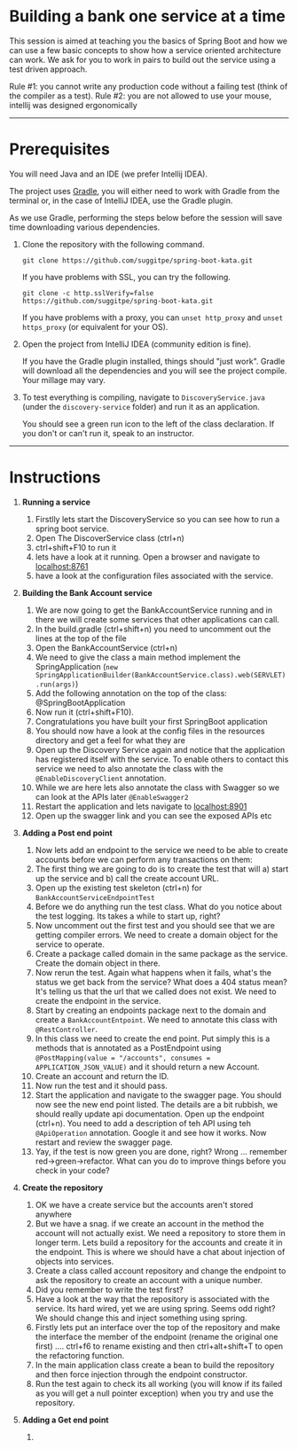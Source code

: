 # Building a bank one service at a time
This session is aimed at teaching you the basics of Spring Boot and how we can use a few basic concepts to show how a service oriented architecture can work.  We ask for you to work in pairs to build out the service using a test driven approach.

Rule #1: you cannot write any production code without a failing test (think of the compiler as a test).
Rule #2: you are not allowed to use your mouse, intellij was designed ergonomically

----
# Prerequisites

You will need Java and an IDE (we prefer Intellij IDEA). 

The project uses [Gradle](https://gradle.org/), you will either need to work with Gradle from the terminal or, in the case of IntelliJ IDEA, use the Gradle plugin. 

As we use Gradle, performing the steps below before the session will save time downloading various dependencies.


1. Clone the repository with the following command.

   `git clone https://github.com/suggitpe/spring-boot-kata.git`
  
   If you have problems with SSL, you can try the following.
   
   `git clone -c http.sslVerify=false https://github.com/suggitpe/spring-boot-kata.git`
   
   If you have problems with a proxy, you can `unset http_proxy` and `unset https_proxy` (or equivalent for your OS).

1. Open the project from IntelliJ IDEA (community edition is fine). 

   If you have the Gradle plugin installed, things should "just work". Gradle will download all the dependencies and you will see the project compile. Your millage may vary.

1. To test everything is compiling, navigate to `DiscoveryService.java` (under the `discovery-service` folder) and run it as an application.

   You should see a green run icon to the left of the class declaration. If you don't or can't run it, speak to an instructor.

----
# Instructions
1. **Running a service**

    1. Firstlly lets start the DiscoveryService so you can see how to run a spring boot service.
    1. Open The DiscoverService class (ctrl+n)
    1. ctrl+shift+F10 to run it
    1. lets have a look at it running.  Open a browser and navigate to [localhost:8761](http://localhost:8761)
    1. have a look at the configuration files associated with the service.
    
1. **Building the Bank Account service**

    1. We are now going to get the BankAccountService running and in there we will create some services that other applications can call.
    1. In the build.gradle (ctrl+shift+n) you need to uncomment out the lines at the top of the file
    1. Open the BankAccountService (ctrl+n)
    1. We need to give the class a main method implement the SpringApplication (`new SpringApplicationBuilder(BankAccountService.class).web(SERVLET).run(args)`)
    1. Add the following annotation on the top of the class: @SpringBootApplication
    1. Now run it (ctrl+shift+F10).
    1. Congratulations you have built your first SpringBoot application
    1. You should now have a look at the config files in the resources directory and get a feel for what they are
    1. Open up the Discovery Service again and notice that the application has registered itself with the service.  To enable others to contact this service we need to also annotate the class with the `@EnableDiscoveryClient` annotation.
    1. While we are here lets also annotate the class with Swagger so we can look at the APIs later `@EnableSwagger2`
    1. Restart the application and lets navigate to [localhost:8901](http://localhost:8901)
    1. Open up the swagger link and you can see the exposed APIs etc

1. **Adding a Post end point**

    1. Now lets add an endpoint to the service we need to be able to create accounts before we can perform any transactions on them:
    1. The first thing we are going to do is to create the test that will a) start up the service and b) call the create account URL.
    1. Open up the existing test skeleton (ctrl+n) for `BankAccountServiceEndpointTest`
    1. Before we do anything run the test class.  What do you notice about the test logging.  Its takes a while to start up, right?
    1. Now uncomment out the first test and you should see that we are getting compiler errors.  We need to create a domain object for the service to operate.
    1. Create a package called domain in the same package as the service.  Create the domain object in there.
    1. Now rerun the test.  Again what happens when it fails, what's the status we get back from the service? What does a 404 status mean?  It's telling us that the url that we called does not exist.  We need to create the endpoint in the service.
    1. Start by creating an endpoints package next to the domain and create a `BankAccountEntpoint`.  We need to annotate this class with `@RestController`.
    1. In this class we need to create the end point.  Put simply this is a methods that is annotated as a PostEndpoint using `@PostMapping(value = "/accounts", consumes = APPLICATION_JSON_VALUE)` and it should return a new Account.
    1. Create an account and return the ID.
    1. Now run the test and it should pass.
    1. Start the application and navigate to the swagger page.  You should  now see the new end point listed.  The details are a bit rubbish, we should really update api documentation.  Open up the endpoint (ctrl+n).  You need to add a description of teh API using teh `@ApiOperation` annotation.  Google it and see how it works.  Now restart and review the swagger page.
    1. Yay, if the test is now green you are done, right?  Wrong ... remember red->green->refactor.  What can you do to improve things before you check in your code?

1. **Create the repository**

    1. OK we have a create service but the accounts aren't stored anywhere
    1. But we have a snag.  if we create an account in the method the account will not actually exist.  We need a repository to store them in longer term. Lets build a repository for the accounts and create it in the endpoint.  This is where we should have a chat about injection of objects into services.
    1. Create a class called account repository and change the endpoint to ask the repository to create an account with a unique number.
    1. Did you remember to write the test first?
    1. Have a look at the way that the repository is associated with the service.  Its hard wired, yet we are using spring.  Seems odd right?  We should change this and inject something using spring.
    1. Firstly lets put an interface over the top of the repository and make the interface the member of the endpoint (rename the original one first) .... ctrl+f6 to rename existing and then ctrl+alt+shift+T to open the refactoring function.
    1. In the main application class create a bean to build the repository and then force injection through the endpoint constructor.
    1. Run the test again to check its all working (you will know if its failed as you will get a null pointer exception) when you try and use the repository.

1. **Adding a Get end point**

    1. 


